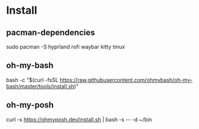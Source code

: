 # Install
## pacman-dependencies
sudo pacman -S hyprland rofi waybar kitty tmux
## oh-my-bash
bash -c "$(curl -fsSL https://raw.githubusercontent.com/ohmybash/oh-my-bash/master/tools/install.sh)"
## oh-my-posh
curl -s https://ohmyposh.dev/install.sh | bash -s -- -d ~/bin
